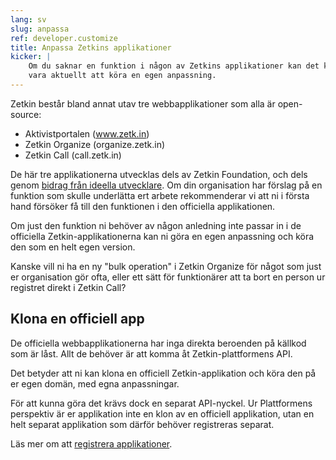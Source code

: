 ```yaml
---
lang: sv
slug: anpassa
ref: developer.customize
title: Anpassa Zetkins applikationer
kicker: |
    Om du saknar en funktion i någon av Zetkins applikationer kan det kanske
    vara aktuellt att köra en egen anpassning.
---
```


Zetkin består bland annat utav tre webbapplikationer som alla är open-source:

* Aktivistportalen (www.zetk.in)
* Zetkin Organize (organize.zetk.in)
* Zetkin Call (call.zetk.in)

De här tre applikationerna utvecklas dels av Zetkin Foundation, och dels genom
[bidrag från ideella utvecklare](../bidra). Om din organisation har förslag på
en funktion som skulle underlätta ert arbete rekommenderar vi att ni i första
hand försöker få till den funktionen i den officiella applikationen.

Om just den funktion ni behöver av någon anledning inte passar in i de
officiella Zetkin-applikationerna kan ni göra en egen anpassning och köra den
som en helt egen version.

Kanske vill ni ha en ny "bulk operation" i Zetkin Organize för något som just
er organisation gör ofta, eller ett sätt för funktionärer att ta bort en person
ur registret direkt i Zetkin Call?

## Klona en officiell app
De officiella webbapplikationerna har inga direkta beroenden på källkod som är
låst. Allt de behöver är att komma åt Zetkin-plattformens API.

Det betyder att ni kan klona en officiell Zetkin-applikation och köra den på er
egen domän, med egna anpassningar.

För att kunna göra det krävs dock en separat API-nyckel. Ur Plattformens
perspektiv är er applikation inte en klon av en officiell applikation, utan en
helt separat applikation som därför behöver registreras separat.

Läs mer om att [registrera applikationer](../egna-appar).
